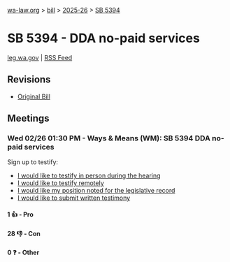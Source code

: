 [wa-law.org](/) > [bill](/bill/) > [2025-26](/bill/2025-26/) > [SB 5394](/bill/2025-26/sb/5394/)

# SB 5394 - DDA no-paid services
[leg.wa.gov](https://app.leg.wa.gov/billsummary?BillNumber=5394&Year=2025&Initiative=false) | [RSS Feed](./rss.xml)

## Revisions
* [Original Bill](1/)

## Meetings
### Wed 02/26 01:30 PM - Ways & Means (WM): SB 5394 DDA no-paid services
Sign up to testify:
* [I would like to testify in person during the hearing](https://app.leg.wa.gov/csi/Testifier/Add?chamber=House&mId=32889&aId=165009&caId=26207&tId=1)
* [I would like to testify remotely](https://app.leg.wa.gov/csi/Testifier/Add?chamber=House&mId=32889&aId=165009&caId=26207&tId=2)
* [I would like my position noted for the legislative record](https://app.leg.wa.gov/csi/Testifier/Add?chamber=House&mId=32889&aId=165009&caId=26207&tId=3)
* [I would like to submit written testimony](https://app.leg.wa.gov/csi/Testifier/Add?chamber=House&mId=32889&aId=165009&caId=26207&tId=4)

#### 1 👍 - Pro

#### 28 👎 - Con

#### 0 ❓ - Other
